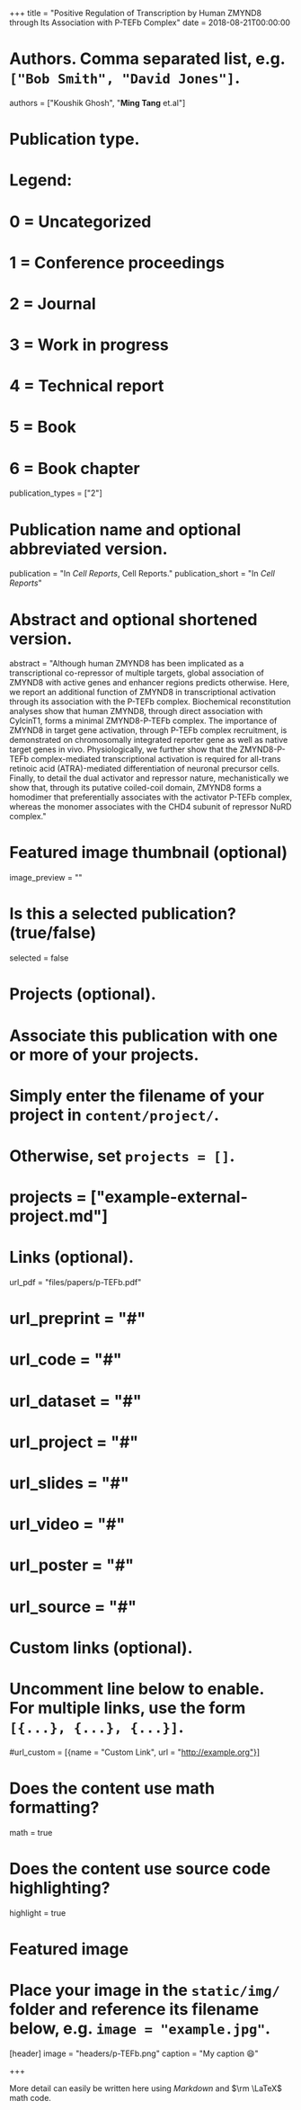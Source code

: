 +++
title = "Positive Regulation of Transcription by Human ZMYND8 through Its Association with P-TEFb Complex"
date = 2018-08-21T00:00:00

# Authors. Comma separated list, e.g. `["Bob Smith", "David Jones"]`.
authors = ["Koushik Ghosh", "**Ming Tang** et.al"]

# Publication type.
# Legend:
# 0 = Uncategorized
# 1 = Conference proceedings
# 2 = Journal
# 3 = Work in progress
# 4 = Technical report
# 5 = Book
# 6 = Book chapter
publication_types = ["2"]

# Publication name and optional abbreviated version.
publication = "In *Cell Reports*, Cell Reports."
publication_short = "In *Cell Reports*"

# Abstract and optional shortened version.
abstract = "Although human ZMYND8 has been implicated as a transcriptional co-repressor of multiple targets, global association of ZMYND8 with active genes and enhancer regions predicts otherwise. Here, we report an additional function of ZMYND8 in transcriptional activation through its association with the P-TEFb complex. Biochemical reconstitution analyses show that human ZMYND8, through direct association with CylcinT1, forms a minimal ZMYND8-P-TEFb complex. The importance of ZMYND8 in target gene activation, through P-TEFb complex recruitment, is demonstrated on chromosomally integrated reporter gene as well as native target genes in vivo. Physiologically, we further show that the ZMYND8-P-TEFb complex-mediated transcriptional activation is required for all-trans retinoic acid (ATRA)-mediated differentiation of neuronal precursor cells. Finally, to detail the dual activator and repressor nature, mechanistically we show that, through its putative coiled-coil domain, ZMYND8 forms a homodimer that preferentially associates with the activator P-TEFb complex, whereas the monomer associates with the CHD4 subunit of repressor NuRD complex."

# Featured image thumbnail (optional)
image_preview = ""

# Is this a selected publication? (true/false)
selected = false

# Projects (optional).
#   Associate this publication with one or more of your projects.
#   Simply enter the filename of your project in `content/project/`.
#   Otherwise, set `projects = []`.
# projects = ["example-external-project.md"]

# Links (optional).
url_pdf = "files/papers/p-TEFb.pdf"
# url_preprint = "#"
# url_code = "#"
# url_dataset = "#"
# url_project = "#"
# url_slides = "#"
# url_video = "#"
# url_poster = "#"
# url_source = "#"

# Custom links (optional).
#   Uncomment line below to enable. For multiple links, use the form `[{...}, {...}, {...}]`.
#url_custom = [{name = "Custom Link", url = "http://example.org"}]

# Does the content use math formatting?
math = true

# Does the content use source code highlighting?
highlight = true

# Featured image
# Place your image in the `static/img/` folder and reference its filename below, e.g. `image = "example.jpg"`.
[header]
image = "headers/p-TEFb.png"
caption = "My caption :smile:"

+++

More detail can easily be written here using *Markdown* and $\rm \LaTeX$ math code.

